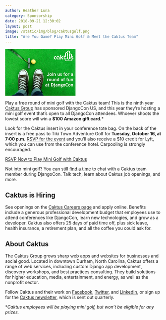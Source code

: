 ```yaml
---
author: Heather Luna
category: Sponsorship
date: 2018-09-21 12:30:02
layout: post
image: /static/img/blog/caktusgolf.png
title: "Are You Game? Play Mini Golf & Meet the Caktus Team"
---
```


<img src="/static/img/blog/caktusgolf.jpg" style="width:45%; display:block; float:center;" />

Play a free round of mini golf with the Caktus team! This is the ninth
year [Caktus Group](https://www.caktusgroup.com/?utm_source=djangoconsite&utm_medium=blog01&utm_campaign=djangocon2018)
has sponsored DjangoCon US, and this year they’re hosting a mini golf
event that’s open to all DjangoCon attendees. 
Whoever shoots the lowest score will win a **$100 Amazon gift card.***

Look for the Caktus insert in your conference tote bag. On the back of
the insert is a free pass to Tiki Town Adventure Golf for **Tuesday, 
October 16, at 7:00 p.m.** [RSVP for the event](https://learn.caktusgroup.com/djangocon18rsvp?utm_source=djangoconsite&utm_medium=blog01&utm_campaign=djangocon2018) 
and you’ll also receive a $10 credit for Lyft, which you can use from
the conference hotel. Carpooling is strongly encouraged. 

[RSVP Now to Play Mini Golf with Caktus](https://learn.caktusgroup.com/djangocon18rsvp?utm_source=djangoconsite&utm_medium=blog01&utm_campaign=djangocon2018)

Not into mini golf? You can still [find a time](https://app.hubspot.com/meetings/tscales/djangocon2018?utm_source=djangoconsite&utm_medium=blog01&utm_campaign=djangocon2018) 
to chat with a Caktus team member during DjangoCon. Talk tech, learn
about Caktus job openings, and more.

## Caktus is Hiring

See openings on the [Caktus Careers page](https://www.caktusgroup.com/careers/?utm_source=djangoconsite&utm_medium=blog01&utm_campaign=djangocon2018)
and apply online. Benefits include a generous professional development
budget that employees use to attend conferences like DjangoCon, learn
new technologies, and grow as a developer. Caktus also offers 25 days
of paid time off, plus sick leave, health insurance, a retirement plan, 
and all the coffee you could ask for.

## About Caktus

The [Caktus Group](https://www.caktusgroup.com/?utm_source=djangoconsite&utm_medium=blog01&utm_campaign=djangocon2018) grows sharp web apps and websites for businesses
and social good. Located in downtown Durham, North Carolina, Caktus
offers a range of web services, including custom Django app development, 
discovery workshops, and best practices consulting. They build 
solutions for higher education, media, entertainment, and energy, 
as well as the nonprofit sector. 

Follow Caktus and their work on [Facebook](https://www.facebook.com/CaktusGroup/), 
[Twitter](https://twitter.com/CaktusGroup), and
[LinkedIn](https://www.linkedin.com/company/caktus-consulting-group-llc/), 
or sign up for the [Caktus newsletter](https://learn.caktusgroup.com/newsletter?utm_source=djangoconsite&utm_medium=blog01&utm_campaign=djangocon2018), 
which is sent out quarterly.

**Caktus employees will be playing mini golf, but won’t be eligible
for any prizes.*






